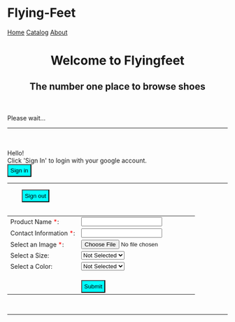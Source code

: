 # Flying-Feet

<html>
<head>
	<link rel="stylesheet" href="Main.css">
	<link rel="stylesheet" href="https://www.w3schools.com/w3css/4/w3.css">
	<link rel="stylesheet" href="https://www.w3schools.com/w3css/4/w3.css">
	<script src="https://www.gstatic.com/firebasejs/5.7.3/firebase.js"></script>
	<script src="https://apis.google.com/js/platform.js" async defer></script>
	<script src="https://www.gstatic.com/charts/loader.js" type="text/javascript"></script>
</head>
<Body>
	<div class="content">
		<div class="pill-nav">
			<a href="home.html">Home</a>
			<a class="active" href="catalog.html">Catalog</a>
			<a href="about.html">About</a>
		</div>
		<div class="w3-container w3-center w3-animate-top">
			<h1 style="strong; text-align: center;">Welcome to Flyingfeet</h1>
		</div>
		<div class="w3-container w3-center w3-animate-left">
			<h2 style="text-align: center">The number one place to browse shoes</h2>
		</div>
		<div id="divLoading">
			<br /><br />
			Please wait...
		</div>
		<div id="divLogin" class="hidden">
			<hr />
			<br /><br />
			Hello!
			<br />
			Click 'Sign In' to login with your google account.<br />
			<button id="btnSignIn" style="background-color: aqua; padding: 5px;" onclick="signin()">Sign in</button>
		</div>
		<div id="divTweet" class="hidden">
			<hr />
			<div class="title">
				<div id="myphoto" style="display: inline-block;"></div>
				<div id="mydata" style="display: inline-block; vertical-align: top; padding-top: 5px; padding-left: 5px;"></div>
				<div style="display: inline-block; vertical-align: top; padding-left: 20px;">
					<button id="btnSignOut" style="background-color: aqua; padding: 5px;" onclick="signout()">Sign out</button>
				</div>
			</div>
			<div id="error" style="color: red;"></div>
			<table class="tweet">
				<tr>
					<td>Product Name <font style="color: red;">*</font>:</td>
					<td><input id="twit" type="text" name="thetweet"></td>
				</tr>
				<tr>
					<td>Contact Information <font style="color: red;">*</font>:</td>
					<td><input id="twitInfo" type="text" name="thetweet"></td>
				</tr>
				<tr>
					<td>Select an Image<font style="color: red;"> *</font>:</td>
					<td><input id="twitFile" type="file" onchange="encodeImageFileAsURL();" /><div id="twitImg" class="hidden"></div></td>
				</tr>
				<tr>
					<td>Select a Size:</td>
					<td>
						<select id="twitSize">
							<option value="">Not Selected</option>
							<option value="8">8</option>
							<option value="9">9</option>
							<option value="10">10</option>
							<option value="11">11</option>
							<option value="12">12</option>
							<option value="13">13</option>
						</select>
					</td>
				</tr>
				<tr>
					<br>
					<td>Select a Color:</td>
					<td>
						<select id="twitColor">
							<option value="">Not Selected</option>
							<option value="red">Red</option>
							<option value="blue">Blue</option>
							<option value="black">Black</option>
							<option value="gray">Gray</option>
						</select>
					</td>
				</tr>
				<tr>
					<td></td>
					<td>
						<br>
						<button type="button" style="background-color: aqua; padding: 5px" onclick="tweet()">Submit</button>
					</td>
				</tr>
			</table>
			<br />
			<hr />
			<div id="mytweets"></div>
			<div id="likeschart"></div>
		</div>
	</div>
	<script>
		// Initialize Firebase
		google.charts.load("current", { packages: ['corechart'] });

		var config = {
			apiKey: "AIzaSyAoeJweLWYqEbT3e8-TBDru_diAZrzhYBo",
			authDomain: "test-dcfe4.firebaseapp.com",
			databaseURL: "https://test-dcfe4.firebaseio.com",
			projectId: "test-dcfe4",
			storageBucket: "test-dcfe4.appspot.com",
			messagingSenderId: "169545986094"
		};

		firebase.initializeApp(config);

		// Check to see if you are logged in
		firebase.auth().onAuthStateChanged(function (user) {
			if (user == null) {
				document.getElementById("divLoading").classList.add("hidden");
				document.getElementById("divLogin").classList.remove("hidden");
				document.getElementById("divTweet").classList.add("hidden");
				return;
			} else {
				document.getElementById("divLoading").classList.add("hidden");
				document.getElementById("divLogin").classList.add("hidden");
				document.getElementById("divTweet").classList.remove("hidden");

				userId = user.uid;
				name = user.displayName;
				imageUrl = user.photoURL;
				email = user.email;

				// write user data to users
				writeUserData(userId, name, email, imageUrl);

				// write data to document
				mydiv = document.getElementById("mydata");
				mydiv.innerHTML = name
				myphotodiv = document.getElementById("myphoto");
				myphotodiv.innerHTML = "<img class='myphoto' src='" + imageUrl + "'/>";

				firebase.database().ref('/tweets/' + userId).once('value').then(function (snapshot) {
					var data = (snapshot.val());
					var keys = [];

					if (data == null) {
						console.log("No data found at /tweets");
					} else {
						snapshot.forEach(function (childSnapshot) {
							keys.push(childSnapshot.key);
						});

						updatetweets(keys, data);
					}
				});
			} // end user null check
		}); // end check auth state

		// write user data
		function writeUserData(userId, name, email, imageUrl) {
			firebase.database().ref('users/' + userId).set({
				username: name,
				email: email,
				profile_picture: imageUrl
			});
		}

		function updatetweets(keys, data) {
			var tweets = "<table class='products'>";
			var i = 0;

			var chart = new google.visualization.DataTable();
			chart.addColumn('string', 'Product');
			chart.addColumn('number', 'Likes');
   
			for (var u in data) {
				var d = new Date(data[u].time);
				console.log(data[u]);

				tweets = tweets + "<tr>";
				tweets = tweets + "<td class='first-col'>";
				tweets = tweets + "		<img src='" + data[u].img + "' width='100px' height='100px'>";
				tweets = tweets + "		<div><div id='like" + i.toString() + "'>" + (data[u].likesCount == undefined || isNaN(data[u].likesCount) ? "0" : data[u].likesCount) + "</div>&nbsp;like(s)</div>";
                tweets = tweets + "		<div><div id='dislike" + i.toString() + "'>" + (data[u].dislikesCount == undefined || isNaN(data[u].dislikesCount) ? "0" : data[u].dislikesCount) + "</div>&nbsp;dislike(s)</div>";
				tweets = tweets + "	<a href='#' onClick=\"like('" + keys[i] + "', " + i.toString() + "); return false;\" ><img src='thumbsup.jpg' style='height: 25px; width: 25px;'/></a>";
				tweets = tweets + "	<a href='#' onClick=\"dislike('" + keys[i] + "', " + i.toString() + "); return false;\" ><img src='thumbsdown.jpg' style='height: 25px; width: 25px;'/></a>";
				tweets = tweets + "</td>";
				tweets = tweets + "<td class='second-col'>";
				tweets = tweets + "Product Name: " + data[u].tweet + "<br />" + "<br />";
				tweets = tweets + "Contact Information: " + data[u].info + "<br />" + "<br />";
				tweets = tweets + "Color: " + data[u].color;
				tweets = tweets + "</td>";
				tweets = tweets + "</tr>";

				chart.addRows([[data[u].tweet, Number((data[u].likesCount == undefined ? "0" : data[u].likesCount))]]);

				i++;
			}
			tweets = tweets + "</table>";

			var mytdiv = document.getElementById("mytweets");
			mytdiv.innerHTML = tweets;

			console.log(chart);

			// Set chart options
			var options = {
				'title': 'Likes Chart',
				'width': 600,
				'height': 300
			};
            


			// Instantiate and draw our chart, passing in some options.
			var likesChart = new google.visualization.PieChart(document.getElementById('likeschart'));
			likesChart.draw(chart, options);
            
		}

		// write tweets to firebase
		function tweet() {

			var twit = document.getElementById("twit");
			var twitInfo = document.getElementById("twitInfo");
			var twitImg = document.getElementById("twitImg");
			var twitColor = document.getElementById("twitColor");
			var twitSize = document.getElementById("twitSize");
			var error = document.getElementById("error");
			var js_time = Date.now();

			if (twit.value.length == 0) {
				error.innerHTML = "Please Enter a Valid Product Name";
				return;
			}

			if (twitInfo.value.length == 0) {
				error.innerHTML = "Please Enter a Valid Contact Information field";
				return;
			}

			if (twitImg.innerHTML == "") {
				error.innerHTML = "Please Select a Valid Image";
				return;
			}

			var tweetid = firebase.database().ref('tweets/' + userId + "/").push({ tweet: twit.value, info: twitInfo.value, img: twitImg.innerHTML, color: twitColor.value, size: twitSize.value, time: js_time });

			twit.value = "";
			twitInfo.value = "";
			twitImg.innerHTML = "";
			twitColor.value = "";
			twitSize.value = "";
			error.innerHTML = "";

			console.log("tweet written")

			firebase.database().ref('/tweets/' + userId).once('value').then(function (snapshot) {
				var data = (snapshot.val());
				var keys = [];

				if (data == null) {
					console.log("No data found at /tweets");
				} else {
					snapshot.forEach(function (childSnapshot) {
						keys.push(childSnapshot.key);
					});

					updatetweets(keys, data);
				}
			});
			// The unique key stored in tweetid is based on a timestamp, so list items will automatically be ordered chronologically. Because Firebase generates a unique key for each tweet, no write conflicts will occur if multiple users add a post at the same time. https://firebase.google.com/docs/database/admin/save-data
		}

		function like(key, i) {
			var like = document.getElementById("like" + i.toString());

			like.innerHTML = String(Number(like.innerHTML) + 1);

			console.log(userId);
			console.log(key + " / " + i.toString() + " / " + like.innerHTML);

			firebase.database().ref("tweets/" + userId + "/" + key + "/likesCount").set(like.innerHTML);
		}
        
        function dislike(key, i) {
			var dislike = document.getElementById("dislike" + i.toString());

			dislike.innerHTML = String(Number(dislike.innerHTML) + 1);

			console.log(userId);
			console.log(key + " / " + i.toString() + " / " + dislike.innerHTML);

			firebase.database().ref("tweets/" + userId + "/" + key + "/dislikesCount").set(dislike.innerHTML);
		}

		function signin() {
			console.log("Signing in");
			var provider = new firebase.auth.GoogleAuthProvider();
			firebase.auth().signInWithRedirect(provider).then(function (result) {
				document.getElementById("divLoading").classList.add("hidden");
				document.getElementById("divLogin").classList.add("hidden");
				document.getElementById("divTweet").classList.remove("hidden");
			});
		}

		function signout() {
			console.log("Signing out");
			firebase.auth().signOut().then(function () {
				document.getElementById("divLoading").classList.add("hidden");
				document.getElementById("divLogin").classList.remove("hidden");
				document.getElementById("divTweet").classList.add("hidden");
			});
		}

		function encodeImageFileAsURL() {
			var filesSelected = document.getElementById("twitFile").files;

			if (filesSelected.length > 0) {
				var fileToLoad = filesSelected[0];
				var fileReader = new FileReader();

				fileReader.onload = function (fileLoadedEvent) {
					var srcData = fileLoadedEvent.target.result;

					document.getElementById("twitImg").innerHTML = srcData;
					console.log(srcData);
				}

				fileReader.readAsDataURL(fileToLoad);
			}
		} // end function

	</script>
</Body>
</html>

______________________________________________________________________________________________________________________________
<html>
<link rel="stylesheet" href="Main.css">
    <div class="content">
    <div class="pill-nav">
		<a href="home.html">Home</a>
        <a href="catalog.html">Catalog</a>
		<a class="active" href="about.html">About</a>
	</div>
<style>
.Jack {
  height: 300px;
  background-color: #8c8c8c;
  border-style: dotted;
  border-color: black;
  color: white;
  padding: 16px 32px;
  text-align: center;
  font-size: 16px;
  margin: 4px 2px;
  opacity: 0.6;
  transition: 0.3s;
}
    .Robert {
  background-color: #8c8c8c;
  border-style: dotted;
  border-color: black;
  color: white;
  padding: 16px 32px;
  text-align: center;
  font-size: 16px;
  margin: 4px 2px;
  opacity: 0.6;
  transition: 0.3s;
}

    
.Jack:hover {opacity: 1}
.Robert:hover {opacity: 1}


    
</style>
<body>
<div class="About"> <h1 style="font-size: 100px; strong; text-align: center;">Meet the creators</h1></div>
<div class="About"><h2 style="font-size: 60px; text-align: center">The Mission</h2></div>
<center><div style="background-color: #8c8c8c; border-style: dotted; border-color: black; color: white; width: 900px; align-content: center"><br>Founded by two shoe-loving high schoolers, Flyfeet strives to provide the perfect piece of footware, any type, any place, any time. <br><br> -Robert Muroni and Jack Wildi</div></center>
<div class="About"><h2 style="font-size: 60px; text-align: center">Meet the team</h2></div>
  <div style="display: flex">
    <div style="align-content: left; width: 50%; height: 300px;" class="Jack">
    <img style="float: left;height: 200px; width: 300px;" src="Jack.jpg">
       <div><h1>About Jack</h1>Email - Jack.Wildi@ucc.on.ca <br><br>
Linkedin - https://www.linkedin.com/in/jack-wildi-13bb9814b/?originalSubdomain=ca<br><br>

Jack has been a student at Upper Canada College for 2 years and has been enrolled in computer science for the duration of his time at the college. Jack loves sports, and more importantly the shoes that he wears when playing the sport. Shoes have always been a big part of Jacks life no matter what. </div>
   </div>
    
    <div style=" width: 380px; padding-top: 40px;" class="Jack">
        <img style="width: 300px; height: 200px;" src="Ucc.jpg">
    </div>
</div>
    
    <br>
<div style="display: flex">
     <div style="align-content: left; width: 50%; height: 300px;" class="Robert">
        <img style="float: left; height: 200px; width: 300px " src="Robert.jpg">
       <div><h1>About Robert</h1>Email: Rober.Muroni@ucc.on.ca <br><br> Linkedin: https://www.linkedin.com/in/robert-muroni-60b125150/ <br><br> <br><br>A passionate sports fan, Robert has been a student at Upper Canada College since grade 3. Over the years, Robert has developped a passion for the Toronto Maple Leafs and the Toronto Raptors. "I've come to understand the basketball fans are crazy about their shoes" stated Robert "and my goal is to help people who are crazy about shoes find the perfect pair" </div>
    </div>
<div style=" width: 380px; padding-top: 40px;" class="Jack">
        <img style="width: 300px; height: 200px;" src="Feet.jpg">
    </div>
</div>    
</body>
</html>
______________________________________________________________________________________________________________________________
<html>
<head>
  <link rel="stylesheet" href="Main.css">
  <link rel="stylesheet" href="https://www.w3schools.com/w3css/4/w3.css">
  <link rel="stylesheet" href="https://www.w3schools.com/w3css/4/w3.css">
</head>
<Body>
    <div class="content">
    <div class="pill-nav">
		<a class="active" href="home.html">Home</a>
		<a href="catalog.html">Catalog</a>
		<a href="about.html">About</a>
	</div>

	<script src="https://www.gstatic.com/firebasejs/5.7.3/firebase.js"></script>
	<script src="https://apis.google.com/js/platform.js" async defer></script>
    
	<div class="w3-container w3-center w3-animate-top">
	<h1 style="strong; text-align: center;">Welcome to Flyingfeet</h1>
	</div>
    <div class="w3-container w3-center w3-animate-left">
    <h2 style="text-align: center">The number one place to browse shoes</h2>
        
	<div class="slideshow-container">

	  <!-- Full-width images with number and caption text -->
	  <div class="mySlides fade">
		<div class="numbertext">1 / 3</div>
		<img src="shoe1.5.jpg" style="width:500px; height: 400px; padding: 10px">
		<div class="text">Adidas Yeezy Boost 350 V2 Static </div>
	  </div>

	  <div class="mySlides fade">
		<div class="numbertext">3 / 3</div>
		<img src="shoe2.5%20copy.jpg" style="width:500px; height: 400px; padding: 10px ">
		<div class="text">Nike Kyrie S1Hybrid 12</div>
	  </div>

	  <div class="mySlides fade">
		<div class="numbertext">2 / 3</div>
		<img src="shoe3.5%20copy.jpg" style="width:500px; height: 400px; padding: 10px">
		<div class="text">Nike LeBron Soldier 12</div>
	  </div>
    
	  </div>

	  <!-- Next and previous buttons -->
	  <a class="prev" onclick="plusSlides(-1)">&#10094;</a>
	  <a class="next" onclick="plusSlides(1)">&#10095;</a>
	</div>
	<br>

	<!-- The dots/circles -->
	<div style="text-align:center">
	  <span class="dot" onclick="currentSlide(1)"></span> 
	  <span class="dot" onclick="currentSlide(2)"></span> 
	  <span class="dot" onclick="currentSlide(3)"></span> 
	</div>
        
	<div>
 </div>

	<script>
		var slideIndex = 0;

		autoSlide();

		// Next/previous controls
		function plusSlides(n) {
		  showSlides(slideIndex += n);
		}

		// Thumbnail image controls
		function currentSlide(n) {
		  showSlides(slideIndex = n);
		}

		function showSlides(n) {
			var i;
			var slides = document.getElementsByClassName("mySlides");
			var dots = document.getElementsByClassName("dot");
			if (n > slides.length) {slideIndex = 1} 
			if (n < 1) {slideIndex = slides.length}
			for (i = 0; i < slides.length; i++) {
				slides[i].style.display = "none"; 
			}
			for (i = 0; i < dots.length; i++) {
				dots[i].className = dots[i].className.replace(" active", "");
			}
			slides[slideIndex-1].style.display = "block"; 
			dots[slideIndex-1].className += " active";
		}

		function autoSlide() {
			plusSlides(1);
			setTimeout(autoSlide, 4000); // Change image every 2 seconds
		}
		</script>
    </body>
</html>

